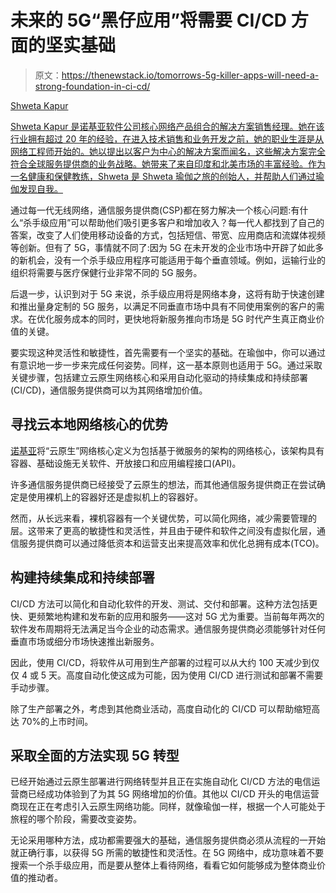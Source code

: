 # 未来的 5G“黑仔应用”将需要 CI/CD 方面的坚实基础

> 原文：<https://thenewstack.io/tomorrows-5g-killer-apps-will-need-a-strong-foundation-in-ci-cd/>

[](https://www.linkedin.com/in/shweta-kapur-7a5684b8/)

[Shweta Kapur](https://www.linkedin.com/in/shweta-kapur-7a5684b8/)

[Shweta Kapur 是诺基亚软件公司核心网络产品组合的解决方案销售经理。她在该行业拥有超过 20 年的经验，在进入技术销售和业务开发之前，她的职业生涯是从网络工程师开始的。她以提出以客户为中心的解决方案而闻名，这些解决方案完全符合全球服务提供商的业务战略。她带来了来自印度和北美市场的丰富经验。作为一名健康和保健教练，Shweta 是 Shweta 瑜伽之旅的创始人，并帮助人们通过瑜伽发现自我。](https://www.linkedin.com/in/shweta-kapur-7a5684b8/)

[](https://www.linkedin.com/in/shweta-kapur-7a5684b8/)[](https://www.linkedin.com/in/shweta-kapur-7a5684b8/)

通过每一代无线网络，通信服务提供商(CSP)都在努力解决一个核心问题:有什么“杀手级应用”可以帮助他们吸引更多客户和增加收入？每一代人都找到了自己的答案，改变了人们使用移动设备的方式，包括短信、带宽、应用商店和流媒体视频等创新。但有了 5G，事情就不同了:因为 5G 在未开发的企业市场中开辟了如此多的新机会，没有一个杀手级应用程序可能适用于每个垂直领域。例如，运输行业的组织将需要与医疗保健行业非常不同的 5G 服务。

后退一步，认识到对于 5G 来说，杀手级应用将是网络本身，这将有助于快速创建和推出量身定制的 5G 服务，以满足不同垂直市场中具有不同使用案例的客户的需求。在优化服务成本的同时，更快地将新服务推向市场是 5G 时代产生真正商业价值的关键。

要实现这种灵活性和敏捷性，首先需要有一个坚实的基础。在瑜伽中，你可以通过有意识地一步一步来完成任何姿势。同样，这一基本原则也适用于 5G。通过采取关键步骤，包括建立云原生网络核心和采用自动化驱动的持续集成和持续部署(CI/CD)，通信服务提供商可以为其网络增加价值。

## 寻找云本地网络核心的优势

[诺基亚](https://www.nokia.com/)将“云原生”网络核心定义为包括基于微服务的架构的网络核心，该架构具有容器、基础设施无关软件、开放接口和应用编程接口(API)。

许多通信服务提供商已经接受了云原生的想法，而其他通信服务提供商正在尝试确定是使用裸机上的容器好还是虚拟机上的容器好。

然而，从长远来看，裸机容器有一个关键优势，可以简化网络，减少需要管理的层。这带来了更高的敏捷性和灵活性，并且由于硬件和软件之间没有虚拟化层，通信服务提供商可以通过降低资本和运营支出来提高效率和优化总拥有成本(TCO)。

## 构建持续集成和持续部署

CI/CD 方法可以简化和自动化软件的开发、测试、交付和部署。这种方法包括更快、更频繁地构建和发布新的应用和服务——这对 5G 尤为重要。当前每年两次的软件发布周期将无法满足当今企业的动态需求。通信服务提供商必须能够针对任何垂直市场或细分市场快速推出新服务。

因此，使用 CI/CD，将软件从可用到生产部署的过程可以从大约 100 天减少到仅仅 4 或 5 天。高度自动化使这成为可能，因为使用 CI/CD 进行测试和部署不需要手动步骤。

除了生产部署之外，考虑到其他商业活动，高度自动化的 CI/CD 可以帮助缩短高达 70%的上市时间。

## 采取全面的方法实现 5G 转型

已经开始通过云原生部署进行网络转型并且正在实施自动化 CI/CD 方法的电信运营商已经成功体验到了为其 5G 网络增加的价值。其他以 CI/CD 开头的电信运营商现在正在考虑引入云原生网络功能。同样，就像瑜伽一样，根据一个人可能处于旅程的哪个阶段，需要改变姿势。

无论采用哪种方法，成功都需要强大的基础，通信服务提供商必须从流程的一开始就正确行事，以获得 5G 所需的敏捷性和灵活性。在 5G 网络中，成功意味着不要搜索一个杀手级应用，而是要从整体上看待网络，看看它如何能够成为整体商业价值的推动者。

<svg xmlns:xlink="http://www.w3.org/1999/xlink" viewBox="0 0 68 31" version="1.1"><title>Group</title> <desc>Created with Sketch.</desc></svg>